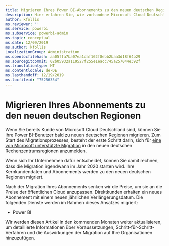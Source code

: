 ```yaml
---
title: Migrieren Ihres Power BI-Abonnements zu den neuen deutschen Regionen
description: Hier erfahren Sie, wie vorhandene Microsoft Cloud Deutschland-Kunden ihre Power BI-Benutzer zu neuen deutschen Regionen migrieren können.
author: kfollis
ms.reviewer: ''
ms.service: powerbi
ms.subservice: powerbi-admin
ms.topic: conceptual
ms.date: 12/09/2019
ms.author: kfollis
LocalizationGroup: Administration
ms.openlocfilehash: aa05ffa7ba07ea1daf162f8ebb2baa3d18f64b29
ms.sourcegitcommit: 02b05932a119527f255e1eacc745a257044e392f
ms.translationtype: HT
ms.contentlocale: de-DE
ms.lasthandoff: 12/19/2019
ms.locfileid: "75256354"
---
```

# <a name="migrate-your-subscription-to-the-new-go-local-german-regions"></a>Migrieren Ihres Abonnements zu den neuen deutschen Regionen

Wenn Sie bereits Kunde von Microsoft Cloud Deutschland sind, können Sie Ihre Power BI-Benutzer bald zu neuen deutschen Regionen migrieren. Zum Start des Migrationsprozesses, besteht der erste Schritt darin, sich für [eine von Microsoft unterstützte Migration](https://aka.ms/office365germanymoveoptin) in den neuen deutschen Rechenzentrumsregionen anzumelden.

Wenn sich Ihr Unternehmen dafür entscheidet, können Sie damit rechnen, dass die Migration irgendwann im Jahr 2020 starten wird. Ihre Kernkundendaten und Abonnements werden zu den neuen deutschen Regionen migriert.

Nach der Migration Ihres Abonnements senken wir die Preise, um sie an die Preise der öffentlichen Cloud anzupassen. Direktkunden erhalten ein neues Abonnement mit einem neuen jährlichen Verlängerungsdatum. Die folgenden Dienste werden im Rahmen dieses Ansatzes migriert:

* Power BI

Wir werden diesen Artikel in den kommenden Monaten weiter aktualisieren, um detaillierte Informationen über Voraussetzungen, Schritt-für-Schritt-Verfahren und die Auswirkungen der Migration auf Ihre Organisationen hinzuzufügen.
